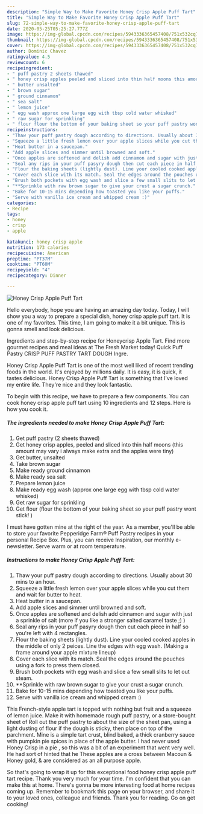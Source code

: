 ```yaml
---
description: "Simple Way to Make Favorite Honey Crisp Apple Puff Tart"
title: "Simple Way to Make Favorite Honey Crisp Apple Puff Tart"
slug: 72-simple-way-to-make-favorite-honey-crisp-apple-puff-tart
date: 2020-05-25T05:25:27.777Z
image: https://img-global.cpcdn.com/recipes/5943336365457408/751x532cq70/honey-crisp-apple-puff-tart-recipe-main-photo.jpg
thumbnail: https://img-global.cpcdn.com/recipes/5943336365457408/751x532cq70/honey-crisp-apple-puff-tart-recipe-main-photo.jpg
cover: https://img-global.cpcdn.com/recipes/5943336365457408/751x532cq70/honey-crisp-apple-puff-tart-recipe-main-photo.jpg
author: Dominic Chavez
ratingvalue: 4.5
reviewcount: 6
recipeingredient:
- " puff pastry 2 sheets thawed"
- " honey crisp apples peeled and sliced into thin half moons this amount may vary i always make extra and the apples were tiny"
- " butter unsalted"
- " brown sugar"
- " ground cinnamon"
- " sea salt"
- " lemon juice"
- " egg wash approx one large egg with tbsp cold water whisked"
- " raw sugar for sprinkling"
- " flour flour the bottom of your baking sheet so your puff pastry wont stick "
recipeinstructions:
- "Thaw your puff pastry dough according to directions. Usually about 30 mins to an hour."
- "Squeeze a little fresh lemon over your apple slices while you cut them and wait for butter to heat."
- "Heat butter in a saucepan."
- "Add apple slices and simmer until browned and soft."
- "Once apples are softened and delish add cinnamon and sugar with just a sprinkle of salt (more if you like a stronger salted caramel taste ;) )"
- "Seal any rips in your puff pasyry dough then cut each piece in half so you&#39;re left with 4 rectangles."
- "Flour the baking sheets (lightly dust). Line your cooled cooked apples in the middle of only 2 peices.  Line the edges with egg wash. (Making a frame around your apple mixture lineup)"
- "Cover each slice with its match. Seal the edges around the pouches using a fork to press them closed."
- "Brush both pockets with egg wash and slice a few small slits to let out steam."
- "**Sprinkle with raw brown sugar to give your crust a sugar crunch."
- "Bake for 10-15 mins depending how toasted you like your puffs."
- "Serve with vanilla ice cream and whipped cream :)"
categories:
- Recipe
tags:
- honey
- crisp
- apple

katakunci: honey crisp apple 
nutrition: 173 calories
recipecuisine: American
preptime: "PT37M"
cooktime: "PT60M"
recipeyield: "4"
recipecategory: Dinner

---
```



![Honey Crisp Apple Puff Tart](https://img-global.cpcdn.com/recipes/5943336365457408/751x532cq70/honey-crisp-apple-puff-tart-recipe-main-photo.jpg)

Hello everybody, hope you are having an amazing day today. Today, I will show you a way to prepare a special dish, honey crisp apple puff tart. It is one of my favorites. This time, I am going to make it a bit unique. This is gonna smell and look delicious.

Ingredients and step-by-step recipe for Honeycrisp Apple Tart. Find more gourmet recipes and meal ideas at The Fresh Market today! Quick Puff Pastry CRISP PUFF PASTRY TART DOUGH Ingre.

Honey Crisp Apple Puff Tart is one of the most well liked of recent trending foods in the world. It's enjoyed by millions daily. It is easy, it is quick, it tastes delicious. Honey Crisp Apple Puff Tart is something that I've loved my entire life. They're nice and they look fantastic.


To begin with this recipe, we have to prepare a few components. You can cook honey crisp apple puff tart using 10 ingredients and 12 steps. Here is how you cook it.

##### The ingredients needed to make Honey Crisp Apple Puff Tart:

1. Get  puff pastry (2 sheets thawed)
1. Get  honey crisp apples, peeled and sliced into thin half moons (this amount may vary i always make extra and the apples were tiny)
1. Get  butter, unsalted
1. Take  brown sugar
1. Make ready  ground cinnamon
1. Make ready  sea salt
1. Prepare  lemon juice
1. Make ready  egg wash (approx one large egg with tbsp cold water whisked)
1. Get  raw sugar for sprinkling
1. Get  flour (flour the bottom of your baking sheet so your puff pastry wont stick! )


I must have gotten mine at the right of the year. As a member, you&#39;ll be able to store your favorite Pepperidge Farm® Puff Pastry recipes in your personal Recipe Box. Plus, you can receive Inspiration, our monthly e-newsletter. Serve warm or at room temperature. 

##### Instructions to make Honey Crisp Apple Puff Tart:

1. Thaw your puff pastry dough according to directions. Usually about 30 mins to an hour.
1. Squeeze a little fresh lemon over your apple slices while you cut them and wait for butter to heat.
1. Heat butter in a saucepan.
1. Add apple slices and simmer until browned and soft.
1. Once apples are softened and delish add cinnamon and sugar with just a sprinkle of salt (more if you like a stronger salted caramel taste ;) )
1. Seal any rips in your puff pasyry dough then cut each piece in half so you&#39;re left with 4 rectangles.
1. Flour the baking sheets (lightly dust). Line your cooled cooked apples in the middle of only 2 peices.  Line the edges with egg wash. (Making a frame around your apple mixture lineup)
1. Cover each slice with its match. Seal the edges around the pouches using a fork to press them closed.
1. Brush both pockets with egg wash and slice a few small slits to let out steam.
1. **Sprinkle with raw brown sugar to give your crust a sugar crunch.
1. Bake for 10-15 mins depending how toasted you like your puffs.
1. Serve with vanilla ice cream and whipped cream :)


This French-style apple tart is topped with nothing but fruit and a squeeze of lemon juice. Make it with homemade rough puff pastry, or a store-bought sheet of Roll out the puff pastry to about the size of the sheet pan, using a light dusting of flour if the dough is sticky, then place on top of the parchment. Mine is a simple tart crust, blind baked, a thick cranberry sauce with pumpkin pie spices in place of the apple butter. I had never used Honey Crisp in a pie , so this was a bit of an experiment that went very well. He had sort of hinted that he These apples are a cross between Macoun &amp; Honey gold, &amp; are considered as an all purpose apple. 

So that's going to wrap it up for this exceptional food honey crisp apple puff tart recipe. Thank you very much for your time. I'm confident that you can make this at home. There's gonna be more interesting food at home recipes coming up. Remember to bookmark this page on your browser, and share it to your loved ones, colleague and friends. Thank you for reading. Go on get cooking!
